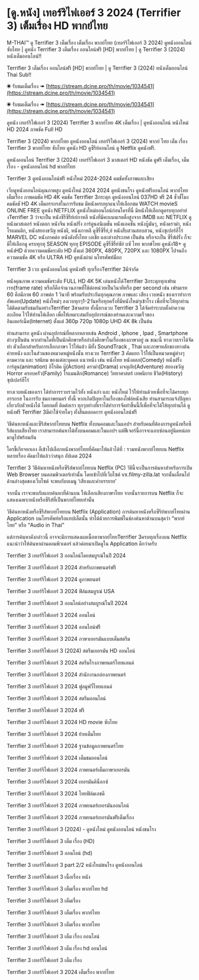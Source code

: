 # [ดู.หนัง] เทอร์ริไฟเออร์ 3 2024 (Terrifier 3) เต็มเรื่อง HD พากย์ไทย

M-THAI™ ดู Terrifier 3 เต็มเรื่อง เต็มเรื่อง พากย์ไทย (เทอร์ริไฟเออร์ 3 2024) ดูหนังออนไลน์ ซับไทย | ดูหนัง Terrifier 3  เต็มเรื่อง ออนไลน์ฟรี [HD] พากย์ไทย | ดู Terrifier 3 (2024) หนังเต็มออนไลน์!!


Terrifier 3 เต็มเรื่อง ออนไลน์ฟรี [HD] พากย์ไทย | ดู Terrifier 3 (2024) หนังเต็มออนไลน์ Thai Sub!!

◉ รับชมเต็มเรื่อง ➠ [https://stream.dcine.pro/th/movie/1034541](https://stream.dcine.pro/th/movie/1034541)

◉ รับชมเต็มเรื่อง ➠ [https://stream.dcine.pro/th/movie/1034541](https://stream.dcine.pro/th/movie/1034541)


ดูหนัง เทอร์ริไฟเออร์ 3 (2024) Terrifier 3 พากย์ไทย 4K เต็มเรื่อง | ดูหนังออนไลน์ หนังใหม่ HD 2024 ภาพชัด Full HD


Terrifier 3 (2024) พากย์ไทย ดูหนังออนไลน์ เทอร์ริไฟเออร์ 3 (2024) พากย์ ไทย เต็ม เรื่อง Terrifier 3  พากย์ไทย ซับไทย ดูหนัง HD ดูซีรีย์ออนไลน์ ดู Netflix ดูหนังฟรี.


ดูหนังออนไลน์ Terrifier 3 (2024) เทอร์ริไฟเออร์ 3 มาสเตอร์ HD หนังชัด ดูฟรี เต็มเรื่อง, เต็มเรื่อง - ดูหนังออนไลน์ hd พากย์ไทย


Terrifier 3 ดูหนังออนไลน์ฟรี หนังใหม่ 2024-2024 คมชัดทั้งภาพและเสียง


เว็บดูหนังออนไลน์คุณภาพสูง ดูหนังใหม่ 2024 2024 ดูหนังชนโรง ดูหนังฟรีออนไลน์ พากย์ไทย เต็มเรื่อง ภาพคมชัด HD 4K คมชัด Terrifier 3กระตุก ดูหนังออนไลน์ 037HD ฟรี 24
ชั่วชั่โมง คมชัดชั HD 4K เต็มอรรถรสในการรับชม มีหนังครบทุกแนวให้เลือกชม WATCH movieS ONLINE FREE ดูหนัง NETFLIX ดูหนังใหม่ออนไลน์ก่อนใครที่นี่ มีหนังให้เลือกดูครบทุกอย่าย่ งTerrifier 3
ว่าจะเป็น หนังซีรีซีรีย์เย์กาหลี หนังที่มีคะแนนเรตติ้งสูงจาก IMDB และ NETFLIX ดูหนังมาสเตอร์ หนังตลก หนังจีน หนังฝรั่ง การ์ตูนอนิเมชั่น หนังแอคชั่น หนังบู๊มันๆ, หนังดราม่า, หนังโรแมนติก,
หนังสยองขวัญ หนังผี, หนังเกาหลี ดูซีรี่ซีรี่ย์,ย์ หนังสืบสวนสอบสวน, หนังซุเปอร์ฮีโร่ MARVEL DC หนังภาคต่อ หนังดังทั้งไทย เอเชีย และต่างประเทศ เป็นต้น หรือจะเป็น ซีรี่ส์ฝรั่ง ก็จะมีให้เลือกดู
ครบทุกทุ SEASON ทุกทุ EPISODE ดูซีรี่ซีรี่ย์ซัย์ บซั ไทย พากษ์ไทย ดูหนัง18+ ดูหนังHD ด้วยความคมชัดระดับ HD ตั้งแต่ 360PX, 480PX, 720PX และ 1080PX ไปจนถึงความคมชัด 4K หรือ ULTRA HD
ดูหนังผ่าผ่ นโทรศัพท์มือถ


Terrifier 3 เวบ ดูหนังออนไลน์ ดูหนังฟรี ทุกเรื่องTerrifier 3มีจำกัด


หนังคุณภาพ ความคมชัดระดับ FULL HD 4K 5K เล่นหนังได้Terrifier 3กระตุกทุกเฟรมเรท(frame rate) หรือก็คือจำนวนภาพที่ใช้ต่อหน่วยเป็นวินาทีหรือ per second เช่น เฟรมเรท 60 คือมีภาพ 60 ภาพต่อ 1 วินาที พร้อมรับประกันทุกคุณภาพ ภาพและ เสียง เวบหนัง ของเราทำการ อัพเดท(Update) หนังใหม่ๆ ลงเวบทุกๆ1-2วันหรือทุกครั้งที่มีหนังใหม่ๆเข้าโรง เพื่อที่จะให้ทุกท่านได้ติดตามรับชมกันอย่างTerrifier 3ขาดสาย ทั้งนี้ทางเวบ Terrifier 3 ได้จัดทำระบบตั้งค่าความละเอียด ไว้ให้ท่านได้เลือก เพื่อให้เหมาะสมกับอุปการณ์ของท่านและความเร็วของ อินเตอร์เน็ต(Internet) ตั้งแต่ 360p 720p 1080p UHD 4K 8k เป็นต้น


ท่านสามารถ ดูหนัง ผ่านอุปกรณ์ที่หลากหลายเช่น Android , Iphone , Ipad , Smartphone ต่างๆเป็นต้น หากท่านใดที่เป็นนักศึกษาหรือกำลังศึกษาในเรื่องของภาษาอยู่ ณ ขณะนี้ ทางเวบเราได้จัดทำ ตัวเลือกสำหรับการเลือกภาษา ไว้ให้แล้ว มีทั้ง SoundTrack , Thai และภาษาหลักของทางต้นค่ายหนัง และในส่วนของหมวดหมู่หนังนั้น ทางเวบ Terrifier 3 คัดแยก ไว้ให้เป็นหมวดหมู่ต่างๆ ตามความ และ รสนิยม ของแต่ละบุคคล แนวหนัง เช่น หนังไทย หนังตลก(Comedy) หนังฝรั่ง การ์ตูน(animation) อิโรติค บู๊(Action) ดราม่า(Drama) ผจญภัย(Adventure) สยองขวัญ Horror ครอบครัว(Family) โรแมนติก(Romance) วิทยาศาสตร์ เทพนิยาย ชีวิต(History) ซุปเปอร์ฮีโร่


ทางเวบหนังของเรา ได้ทำการรวบรวมไว้ทั้ง หนังเก่า และ หนังใหม่ ไว้ให้ท่านด้วยเพื่อที่จะได้ครบทุกอรรถรส ในการรับ ชมภาพยนตร์ ทั้งนี้ หากเกิดปัญหาในเรื่องของไฟล์หนังเสีย ท่านสามารถแจ้งปัญหา เกี่ยวกับตัวหนังได้ โดยกดที่ ติดต่อเรา ทุกๆอย่างที่เราได้ทำการจัดทำขึ้นนี้ก็เพื่อที่จะได้ให้ทุกท่านได้ ดูหนังฟรี Terrifier 3มีค่าใช้จ่ายใดๆ ทั้งสิ้นตลอดการ ดูหนังออนไลน์ฟรี


วิธีค้นหาหนังและซีรีส์พากย์ไทยบน Netflix ทั้งบนคอมและในแอปฯ
สำหรับคนที่ต้องการดูหนังหรือซีรีส์แบบเสียงไทย เราสามารถค้นหาได้ทั้งบนคอมและในแอปฯ แต่ฟีเจอร์นี้อาจจะแอบซ่อนอยู่นิดหน่อย มาดูไปพร้อมกัน

ใครขี้เกียจหาเอง ก็เข้าไปเลือกหนังพากย์ไทยที่คัดมาให้แล้วได้ที่ : รวมหนังพากย์ไทยบน Netflix หลายเรื่อง คัดมาให้แล้วว่าสนุก อัปเดต 2024


Terrifier 3 วิธีค้นหาหนังหรือซีรีส์พากย์ไทยบน Netflix (PC)
วิธีนี้จะเป็นการค้นหาสำหรับการเปิด Web Browser บนคอมพิวเตอร์เท่านั้น โดยเข้าไปที่เว็บไซต์ vx.filmy-zilla.lat จากนั้นเลื่อนไปด้านล่างสุดของเว็บไซต์ จะพบกับบเมนู ‘เสียงและคำบรรยาย’

จากนั้น เราจะพบกับแถบค้นหาที่ด้านบน ให้เลือกเสียงภาษาไทย จากนั้นรายการบน Netflix ก็จะแสดงเฉพาะหนังหรือซีรีส์ที่เป็นพากย์ไทยเท่านั้น

วิธีค้นหาหนังหรือซีรีส์พากย์ไทยบน Netflix (Application)
การค้นหาหนังหรือซีรีย์พากย์ไทยผ่าน Application บนโทรศัพท์หรือแทปเล็ตนั้น ทำได้ด้วยการพิมพ์ในช่องค้นหาด้านบนสุดว่า “พากย์ไทย” หรือ “Audio in Thai”

แต่การค้นหาดังกล่าวนี้ อาจจะมีการแสดงผลเนื้อหาพากย์ไทยTerrifier 3ครบทุกเรื่องบน Netflix แนะนำว่าให้ค้นหาผ่านคอมพิวเตอร์ แล้วค่อยมาเปิดดูใน Application ดีกว่าครับ


Terrifier 3 เทอร์ริไฟเออร์ 3 ออนไลน์โดยสมบูรณ์ในปี 2024

Terrifier 3 เทอร์ริไฟเออร์ 3 2024 สำหรับภาพยนตร์ฟรี

Terrifier 3 เทอร์ริไฟเออร์ 3 2024 ดูภาพยนตร์

Terrifier 3 เทอร์ริไฟเออร์ 3 2024 ฟิล์มสมบูรณ์ USA

Terrifier 3 เทอร์ริไฟเออร์ 3 ออนไลน์อย่างสมบูรณ์ในปี 2024

Terrifier 3 เทอร์ริไฟเออร์ 3 2024 ออนไลน์

Terrifier 3 เทอร์ริไฟเออร์ 3 2024 ออนไลน์ฟรี

Terrifier 3 เทอร์ริไฟเออร์ 3 2024 ภาษาเยอรมันแบบเต็มสตรีม

Terrifier 3 เทอร์ริไฟเออร์ 3 (2024) สตรีมเยอรมัน HD ออนไลน์

Terrifier 3 เทอร์ริไฟเออร์ 3 2024 สตรีมโรงภาพยนตร์ไทยแลนด์

Terrifier 3 เทอร์ริไฟเออร์ 3 2024 สํานักงานกล่องภาพยนตร์

Terrifier 3 เทอร์ริไฟเออร์ 3 2024 ฟูลมูฟวี่ไทยแลนด์

Terrifier 3 เทอร์ริไฟเออร์ 3 2024 สตรีมออนไลน์

Terrifier 3 เทอร์ริไฟเออร์ 3 2024 ฟรี

Terrifier 3 เทอร์ริไฟเออร์ 3 2024 HD movie ซับไทย

Terrifier 3 เทอร์ริไฟเออร์ 3 2024 ย้ายเต็มไทย

Terrifier 3 เทอร์ริไฟเออร์ 3 2024 ฐานข้อมูลภาพยนตร์ไทย

Terrifier 3 เทอร์ริไฟเออร์ 3 2024 เต็มชมออนไลน์

Terrifier 3 เทอร์ริไฟเออร์ 3 2024 ภาพยนตร์เต็มภาษาเยอรมัน

Terrifier 3 เทอร์ริไฟเออร์ 3 2024 เยอรมันคิน็อกซ์

Terrifier 3 เทอร์ริไฟเออร์ 3 2024 ไทยฟิล์มเอชดี

Terrifier 3 เทอร์ริไฟเออร์ 3 2024 ภาพยนตร์เยอรมันออนไลน์

Terrifier 3 เทอร์ริไฟเออร์ 3 2024 ภาพยนตร์เยอรมันฟรีเต็มเรื่อง

Terrifier 3 เทอร์ริไฟเออร์ 3 (2024) - ดูหนังใหม่ ดูหนังออนไลน์ หนังชนโรง

Terrifier 3 เทอร์ริไฟเออร์ 3 เต็ม เรื่อง (HD)

Terrifier 3 เทอร์ริไฟเออร์ 3 ออนไลน์ (hd)

Terrifier 3 เทอร์ริไฟเออร์ 3 part 2/2 หนังใหม่ชนโรง ดูหนังออนไลน์

Terrifier 3 เทอร์ริไฟเออร์ 3 เนื้อเรื่อง หนัง

Terrifier 3 เทอร์ริไฟเออร์ 3 เต็มเรื่อง พากย์ไทย hd

Terrifier 3 เทอร์ริไฟเออร์ 3 เต็มเรื่อง

Terrifier 3 เทอร์ริไฟเออร์ 3 เต็มเรื่อง พากย์ไทย

Terrifier 3 เทอร์ริไฟเออร์ 3 เต็มเรื่อง พากย์ไทย

Terrifier 3 เทอร์ริไฟเออร์ 3 เต็ม เรื่อง ออนไลน์

Terrifier 3 เทอร์ริไฟเออร์ 3 เต็ม เรื่อง hd ออนไลน์

Terrifier 3 เทอร์ริไฟเออร์ 3 เต็ม เรื่อง

Terrifier 3 เทอร์ริไฟเออร์ 3 2024 เต็มเรื่อง พากย์ไทย
